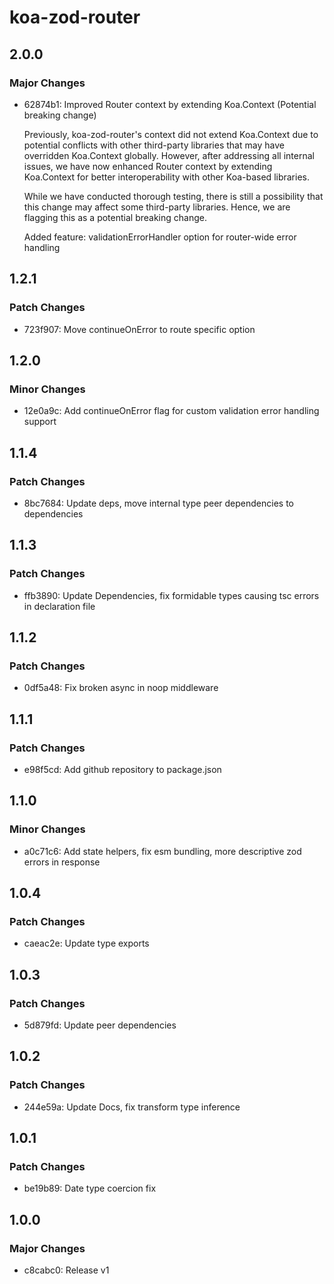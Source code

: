 # koa-zod-router

## 2.0.0

### Major Changes

- 62874b1: Improved Router context by extending Koa.Context (Potential breaking change)

  Previously, koa-zod-router's context did not extend Koa.Context due to potential conflicts with other third-party libraries that may have overridden Koa.Context globally. However, after addressing all internal issues, we have now enhanced Router context by extending Koa.Context for better interoperability with other Koa-based libraries.

  While we have conducted thorough testing, there is still a possibility that this change may affect some third-party libraries. Hence, we are flagging this as a potential breaking change.

  Added feature: validationErrorHandler option for router-wide error handling

## 1.2.1

### Patch Changes

- 723f907: Move continueOnError to route specific option

## 1.2.0

### Minor Changes

- 12e0a9c: Add continueOnError flag for custom validation error handling support

## 1.1.4

### Patch Changes

- 8bc7684: Update deps, move internal type peer dependencies to dependencies

## 1.1.3

### Patch Changes

- ffb3890: Update Dependencies, fix formidable types causing tsc errors in declaration file

## 1.1.2

### Patch Changes

- 0df5a48: Fix broken async in noop middleware

## 1.1.1

### Patch Changes

- e98f5cd: Add github repository to package.json

## 1.1.0

### Minor Changes

- a0c71c6: Add state helpers, fix esm bundling, more descriptive zod errors in response

## 1.0.4

### Patch Changes

- caeac2e: Update type exports

## 1.0.3

### Patch Changes

- 5d879fd: Update peer dependencies

## 1.0.2

### Patch Changes

- 244e59a: Update Docs, fix transform type inference

## 1.0.1

### Patch Changes

- be19b89: Date type coercion fix

## 1.0.0

### Major Changes

- c8cabc0: Release v1
